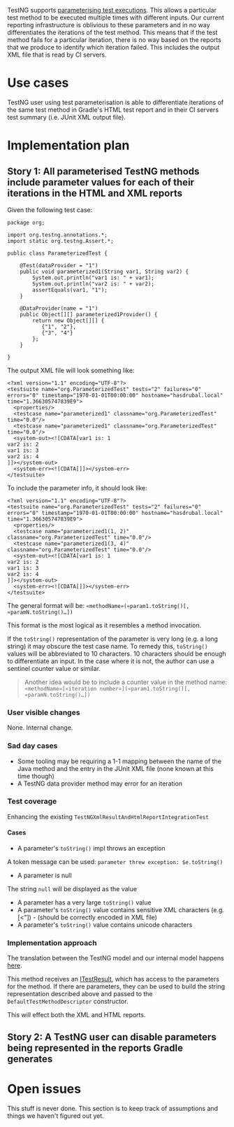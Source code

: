 
TestNG supports [parameterising test executions](http://testng.org/doc/documentation-main.html#parameters). 
This allows a particular test method to be executed multiple times with different inputs.
Our current reporting infrastructure is oblivious to these parameters and in no way differentiates the iterations of the test method.
This means that if the test method fails for a particular iteration, there is no way based on the reports that we produce to identify which iteration failed.
This includes the output XML file that is read by CI servers.

# Use cases

TestNG user using test parameterisation is able to differentiate iterations of the same test method in Gradle's HTML test report and in their CI servers test summary (i.e. JUnit XML output file).

# Implementation plan

## Story 1: All parameterised TestNG methods include parameter values for each of their iterations in the HTML and XML reports 

Given the following test case:

    package org;
    
    import org.testng.annotations.*;
    import static org.testng.Assert.*;

    public class ParameterizedTest {

        @Test(dataProvider = "1")
    	public void parameterized1(String var1, String var2) {
            System.out.println("var1 is: " + var1);
            System.out.println("var2 is: " + var2);
           	assertEquals(var1, "1");
    	}

    	@DataProvider(name = "1")
    	public Object[][] parameterized1Provider() {
    		return new Object[][] {
    		   {"1", "2"},
    		   {"3", "4"}
    	    };
    	}

    }

The output XML file will look something like:

    <?xml version="1.1" encoding="UTF-8"?>
    <testsuite name="org.ParameterizedTest" tests="2" failures="0" errors="0" timestamp="1970-01-01T00:00:00" hostname="hasdrubal.local" time="1.366305747839E9">
      <properties/>
      <testcase name="parameterized1" classname="org.ParameterizedTest" time="0.0"/>
      <testcase name="parameterized1" classname="org.ParameterizedTest" time="0.0"/>
      <system-out><![CDATA[var1 is: 1
    var2 is: 2
    var1 is: 3
    var2 is: 4
    ]]></system-out>
      <system-err><![CDATA[]]></system-err>
    </testsuite>
    
To include the parameter info, it should look like:

    <?xml version="1.1" encoding="UTF-8"?>
    <testsuite name="org.ParameterizedTest" tests="2" failures="0" errors="0" timestamp="1970-01-01T00:00:00" hostname="hasdrubal.local" time="1.366305747839E9">
      <properties/>
      <testcase name="parameterized1(1, 2)" classname="org.ParameterizedTest" time="0.0"/>
      <testcase name="parameterized1(3, 4)" classname="org.ParameterizedTest" time="0.0"/>
      <system-out><![CDATA[var1 is: 1
    var2 is: 2
    var1 is: 3
    var2 is: 4
    ]]></system-out>
      <system-err><![CDATA[]]></system-err>
    </testsuite>
    
The general format will be: `«methodName»(«param1.toString()[, «paramN.toString()…])`

This format is the most logical as it resembles a method invocation.

If the `toString()` representation of the parameter is very long (e.g. a long string) it may obscure the test case name. To remedy this, `toString()` values will be abbreviated to 10 characters. 10 characters should be enough to differentiate an input. In the case where it is not, the author can use a sentinel counter value or similar.

> Another idea would be to include a counter value in the method name: `«methodName»[«iteration number»](«param1.toString()[, «paramN.toString()…])`
    
### User visible changes

None. Internal change.

### Sad day cases

* Some tooling may be requiring a 1-1 mapping between the name of the Java method and the entry in the JUnit XML file (none known at this time though)
* A TestNG data provider method may error for an iteration

### Test coverage

Enhancing the existing `TestNGXmlResultAndHtmlReportIntegrationTest`

#### Cases

* A parameter's `toString()` impl throws an exception

A token message can be used: `parameter threw exception: $e.toString()`

* A parameter is null

The string `null` will be displayed as the value

* A parameter has a very large `toString()` value
* A parameter's `toString()` value contains sensitive XML characters (e.g. [<"]) - (should be correctly encoded in XML file)
* A parameter's `toString()` value contains unicode characters

### Implementation approach

The translation between the TestNG model and our internal model happens [here](https://github.com/gradle/gradle/blob/master/subprojects/plugins/src/main/groovy/org/gradle/api/internal/tasks/testing/testng/TestNGTestResultProcessorAdapter.java#L69).

This method receives an [ITestResult](http://testng.org/javadoc/org/testng/ITestResult.html), which has access to the parameters for the method.
If there are parameters, they can be used to build the string representation described above and passed to the `DefaultTestMethodDescriptor` constructor.

This will effect both the XML and HTML reports.

## Story 2: A TestNG user can disable parameters being represented in the reports Gradle generates

# Open issues

This stuff is never done. This section is to keep track of assumptions and things we haven't figured out yet.
